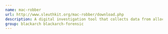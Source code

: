 ```yaml
---
name: mac-robber
url: http://www.sleuthkit.org/mac-robber/download.php
description: A digital investigation tool that collects data from allocated files in a mounted file system.
group: blackarch blackarch-forensic
---
```


